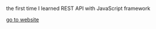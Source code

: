 the first time I learned REST API with JavaScript framework


[go to website](https://gagassss.github.io/movie-database/)
